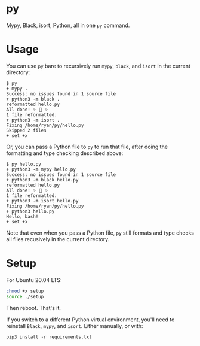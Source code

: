 # py
Mypy, Black, isort, Python, all in one `py` command. 

# Usage

You can use `py` bare to recursively run `mypy`, `black`, and `isort` in the current directory:

```
$ py
+ mypy .
Success: no issues found in 1 source file
+ python3 -m black .
reformatted hello.py
All done! ✨ 🍰 ✨
1 file reformatted.
+ python3 -m isort .
Fixing /home/ryan/py/hello.py
Skipped 2 files
+ set +x
```

Or, you can pass a Python file to `py` to run that file, after doing the formatting and type checking described above:

```
$ py hello.py 
+ python3 -m mypy hello.py
Success: no issues found in 1 source file
+ python3 -m black hello.py
reformatted hello.py
All done! ✨ 🍰 ✨
1 file reformatted.
+ python3 -m isort hello.py
Fixing /home/ryan/py/hello.py
+ python3 hello.py
Hello, bash!
+ set +x
```

Note that even when you pass a Python file, `py` still formats and type checks all files recusively in the current directory.

# Setup

For Ubuntu 20.04 LTS:

```bash
chmod +x setup
source ./setup
```

Then reboot. That's it.

If you switch to a different Python virtual environment, you'll need to reinstall `Black`, `mypy`, and `isort`. Either manually, or with:

```
pip3 install -r requirements.txt
```

